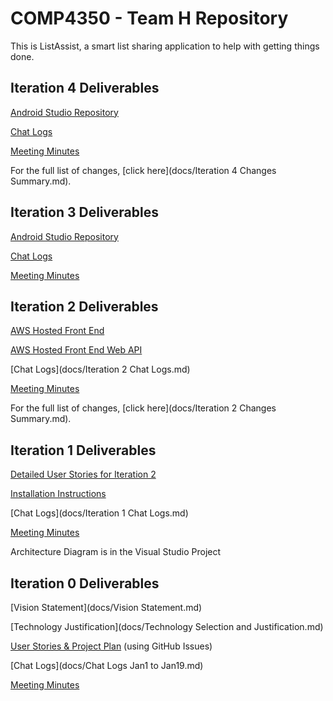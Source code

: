 # COMP4350 - Team H Repository

This is ListAssist, a smart list sharing application to help with getting things done.

## Iteration 4 Deliverables

[Android Studio Repository](https://github.com/DailyDilemma/ListAssist)

[Chat Logs](docs/Iteration4ChatLogs.md)

[Meeting Minutes](docs/Meeting_Minutes)

For the full list of changes, [click here](docs/Iteration 4 Changes Summary.md).

## Iteration 3 Deliverables

[Android Studio Repository](https://github.com/DailyDilemma/ListAssist)

[Chat Logs](docs/Iteration3ChatLogs.md)

[Meeting Minutes](docs/Meeting_Minutes)

## Iteration 2 Deliverables

[AWS Hosted Front End](http://ec2-52-36-187-54.us-west-2.compute.amazonaws.com/)

[AWS Hosted Front End Web API](http://ec2-52-36-187-54.us-west-2.compute.amazonaws.com:8080/swagger/ui/index)

[Chat Logs](docs/Iteration 2 Chat Logs.md)

[Meeting Minutes](docs/Meeting_Minutes)

For the full list of changes, [click here](docs/Iteration 2 Changes Summary.md).

## Iteration 1 Deliverables

[Detailed User Stories for Iteration 2](https://github.com/DailyDilemma/COMP4350/milestones/Iteration%202)

[Installation Instructions](docs/readme.md)

[Chat Logs](docs/Iteration 1 Chat Logs.md)

[Meeting Minutes](docs/Meeting_Minutes)

Architecture Diagram is in the Visual Studio Project

## Iteration 0 Deliverables

[Vision Statement](docs/Vision Statement.md)

[Technology Justification](docs/Technology Selection and Justification.md)

[User Stories & Project Plan](https://github.com/DailyDilemma/COMP4350/issues) (using GitHub Issues)

[Chat Logs](docs/Chat Logs Jan1 to Jan19.md)

[Meeting Minutes](docs/Meeting_Minutes)
